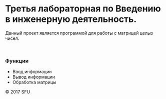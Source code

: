 # Третья лабораторная по Введению в инженерную деятельность.
 
<p>Данный проект является программой для работы с матрицей целыз чисел.</p> 
 
<br> 
 
<h3>Функции</h3> 
 
<ul> 
 
<li>Ввод информации</li> 
 
<li>Вывод информации</li> 
 
<li>Обработка матрицы</li> 

 
</ul> 
 
<p>© 2017 SFU</p>
